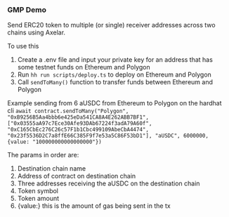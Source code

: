 ### GMP Demo

Send ERC20 token to multiple (or single) receiver addresses across two chains using Axelar.

To use this

1. Create a .env file and input your private key for an address that has some testnet funds on Ethereum and Polygon
2. Run `hh run scripts/deploy.ts` to deploy on Ethereum and Polygon
3. Call `sendToMany()` function to transfer funds between Ethereum and Polygon

Example sending from 6 aUSDC from Ethereum to Polygon on the hardhat cli
`await contract.sendToMany("Polygon", "0xB9256B5Aa4bbb6e425eDa541CA8A4E262ABB7BF1", ["0x03555aA97c7Ece30Afe93DAb67224f3adA79A60f", "0xC165CbEc276C26c57F1b1Cbc499109AbeCbA4474", "0x23f5536D2C7a8ffE66C385F9f7e53a5C86F53bD1"], "aUSDC", 6000000, {value: "100000000000000000"})`

The params in order are:

1. Destination chain name
2. Address of contract on destination chain
3. Three addresses receiving the aUSDC on the destination chain
4. Token symbol
5. Token amount
6. {value:} this is the amount of gas being sent in the tx
